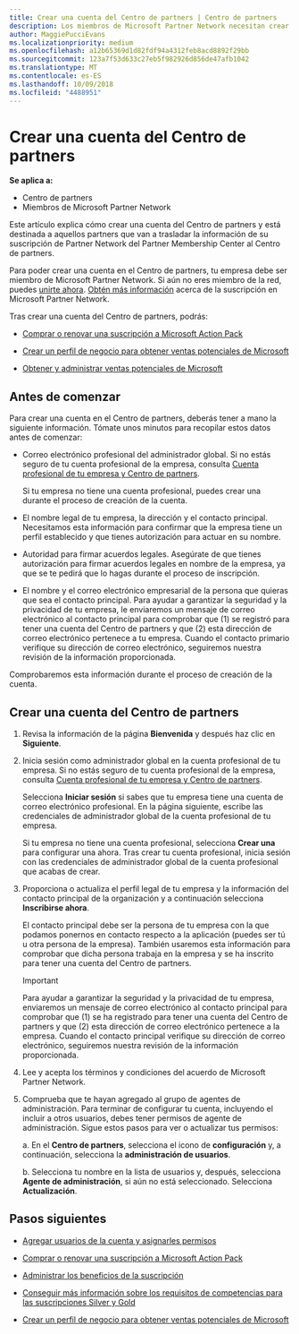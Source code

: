 ```yaml
---
title: Crear una cuenta del Centro de partners | Centro de partners
description: Los miembros de Microsoft Partner Network necesitan crear cuentas del Centro de partners para administrar sus ventajas y competencias de la red y crear un perfil de negocio.
author: MaggiePucciEvans
ms.localizationpriority: medium
ms.openlocfilehash: a12b65369d1d82fdf94a4312feb8acd8892f29bb
ms.sourcegitcommit: 123a7f53d633c27eb5f982926d856de47afb1042
ms.translationtype: MT
ms.contentlocale: es-ES
ms.lasthandoff: 10/09/2018
ms.locfileid: "4488951"
---
```

# <a name="create-a-partner-center-account"></a>Crear una cuenta del Centro de partners

**Se aplica a:**

-   Centro de partners
-   Miembros de Microsoft Partner Network


Este artículo explica cómo crear una cuenta del Centro de partners y está destinada a aquellos partners que van a trasladar la información de su suscripción de Partner Network del Partner Membership Center al Centro de partners. 

Para poder crear una cuenta en el Centro de partners, tu empresa debe ser miembro de Microsoft Partner Network. Si aún no eres miembro de la red, puedes [unirte ahora](https://partners.microsoft.com/PartnerProgram/simplifiedenrollment.aspx).  [Obtén más información](https://partner.microsoft.com/membership) acerca de la suscripción en Microsoft Partner Network.  

Tras crear una cuenta del Centro de partners, podrás:

-   [Comprar o renovar una suscripción a Microsoft Action Pack](mpn-get-action-pack.md)

-   [Crear un perfil de negocio para obtener ventas potenciales de Microsoft](create-a-marketing-profile.md)

-   [Obtener y administrar ventas potenciales de Microsoft](responding-to-referrals.md)

## <a name="before-you-begin"></a>Antes de comenzar

Para crear una cuenta en el Centro de partners, deberás tener a mano la siguiente información. Tómate unos minutos para recopilar estos datos antes de comenzar:

-   Correo electrónico profesional del administrador global. Si no estás seguro de tu cuenta profesional de la empresa, consulta [Cuenta profesional de tu empresa y Centro de partners](azure-active-directory-tenants-and-partner-center.md).

    Si tu empresa no tiene una cuenta profesional, puedes crear una durante el proceso de creación de la cuenta. 

-   El nombre legal de tu empresa, la dirección y el contacto principal. Necesitamos esta información para confirmar que la empresa tiene un perfil establecido y que tienes autorización para actuar en su nombre. 

-   Autoridad para firmar acuerdos legales. Asegúrate de que tienes autorización para firmar acuerdos legales en nombre de la empresa, ya que se te pedirá que lo hagas durante el proceso de inscripción.

-   El nombre y el correo electrónico empresarial de la persona que quieras que sea el contacto principal. Para ayudar a garantizar la seguridad y la privacidad de tu empresa, le enviaremos un mensaje de correo electrónico al contacto principal para comprobar que (1) se registró para tener una cuenta del Centro de partners y que (2) esta dirección de correo electrónico pertenece a tu empresa. Cuando el contacto primario verifique su dirección de correo electrónico, seguiremos nuestra revisión de la información proporcionada.

Comprobaremos esta información durante el proceso de creación de la cuenta. 
 
## <a name="create-a-partner-center-account"></a>Crear una cuenta del Centro de partners

1.  Revisa la información de la página **Bienvenida** y después haz clic en **Siguiente**.

2.  Inicia sesión como administrador global en la cuenta profesional de tu empresa. Si no estás seguro de tu cuenta profesional de la empresa, consulta [Cuenta profesional de tu empresa y Centro de partners](azure-active-directory-tenants-and-partner-center.md).

    Selecciona **Iniciar sesión** si sabes que tu empresa tiene una cuenta de correo electrónico profesional. En la página siguiente, escribe las credenciales de administrador global de la cuenta profesional de tu empresa. 

    Si tu empresa no tiene una cuenta profesional, selecciona **Crear una** para configurar una ahora. Tras crear tu cuenta profesional, inicia sesión con las credenciales de administrador global de la cuenta profesional que acabas de crear.

3.  Proporciona o actualiza el perfil legal de tu empresa y la información del contacto principal de la organización y a continuación selecciona **Inscribirse ahora**. 

    El contacto principal debe ser la persona de tu empresa con la que podamos ponernos en contacto respecto a la aplicación (puedes ser tú u otra persona de la empresa). También usaremos esta información para comprobar que dicha persona trabaja en la empresa y se ha inscrito para tener una cuenta del Centro de partners.

    > [!IMPORTANT]  
    > Para ayudar a garantizar la seguridad y la privacidad de tu empresa, enviaremos un mensaje de correo electrónico al contacto principal para comprobar que (1) se ha registrado para tener una cuenta del Centro de partners y que (2) esta dirección de correo electrónico pertenece a la empresa. Cuando el contacto principal verifique su dirección de correo electrónico, seguiremos nuestra revisión de la información proporcionada.

4.  Lee y acepta los términos y condiciones del acuerdo de Microsoft Partner Network. 

5.  Comprueba que te hayan agregado al grupo de agentes de administración. Para terminar de configurar tu cuenta, incluyendo el incluir a otros usuarios, debes tener permisos de agente de administración. Sigue estos pasos para ver o actualizar tus permisos:

    a. En el **Centro de partners**, selecciona el icono de **configuración** y, a continuación, selecciona la **administración de usuarios**.  

    b. Selecciona tu nombre en la lista de usuarios y, después, selecciona **Agente de administración**, si aún no está seleccionado. Selecciona **Actualización**.  

## <a name="next-steps"></a>Pasos siguientes

-   [Agregar usuarios de la cuenta y asignarles permisos](create-user-accounts-and-set-permissions.md)

-   [Comprar o renovar una suscripción a Microsoft Action Pack](mpn-get-action-pack.md)

-   [Administrar los beneficios de la suscripción](manage-your-partner-network-benefits.md)

-   [Conseguir más información sobre los requisitos de competencias para las suscripciones Silver y Gold](https://partner.microsoft.com/membership/competencies)

-   [Crear un perfil de negocio para obtener ventas potenciales de Microsoft](create-a-marketing-profile.md)